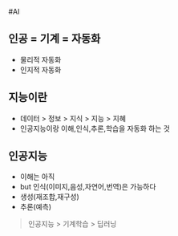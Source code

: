 #AI

## 인공 = 기계 = 자동화
 - 물리적 자동화 
 - 인지적 자동화
 
## 지능이란
 - 데이터 > 정보 > 지식 > 지능 > 지혜
 - 인공지능이랑 이해,인식,추론,학습을 자동화 하는 것

## 인공지능
 - 이해는 아직
 - but 인식(이미지,음성,자연어,번역)은 가능하다
 - 생성(재조합,재구성)
 - 추론(예측)
> 인공지능 > 기계학습 > 딥러닝

